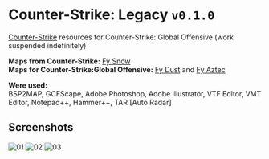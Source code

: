 # Counter-Strike: Legacy `v0.1.0`
[Counter-Strike](https://store.steampowered.com/app/10/CounterStrike) resources for Counter-Strike: Global Offensive (work suspended indefinitely)

**Maps from Counter-Strike:** [Fy Snow](https://steamcommunity.com/sharedfiles/filedetails/?id=2785423894)
<br>**Maps for Counter-Strike:Global Offensive:** [Fy Dust](https://steamcommunity.com/sharedfiles/filedetails/?id=2785424490) and [Fy Aztec](https://steamcommunity.com/sharedfiles/filedetails/?id=2785424875)

**Were used:**<br>
BSP2MAP, GCFScape, Adobe Photoshop, Adobe Illustrator, VTF Editor, VMT Editor, Notepad++, Hammer++, TAR [Auto Radar]

## Screenshots
![01](https://user-images.githubusercontent.com/90133781/159624360-7750fd6d-6843-4986-87d0-209a4087dd1f.png)
![02](https://user-images.githubusercontent.com/90133781/159624394-9b429fd5-7625-4ff8-b055-a0077ce8081a.png)
![03](https://user-images.githubusercontent.com/90133781/159624401-7d1d01cc-45a4-48c3-a2f5-d26edba0ea30.png)
